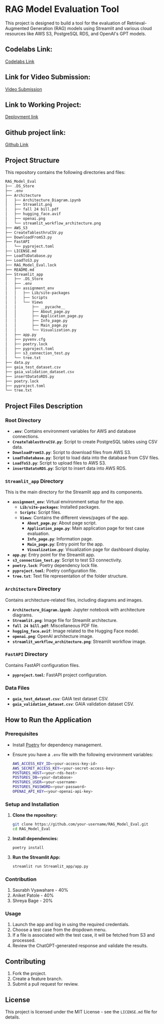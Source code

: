 # RAG Model Evaluation Tool

This project is designed to build a tool for the evaluation of Retrieval-Augmented Generation (RAG) models using Streamlit and various cloud resources like AWS S3, PostgreSQL RDS, and OpenAI's GPT models.

## Codelabs Link:

[Codelabs Link](https://codelabs-preview.appspot.com/?file_id=1mjSKMWLaBjHpahLFToNlpkTMapciBedKwfLZGAjF07A#0)

## Link for Video Submission: 

[Video Submission](https://drive.google.com/file/d/19I_VNQc1OnEuPOMaJiJlypfMIwDwJnSX/view?usp=sharing)

## Link to Working Project:

[Deployment link](https://rag-model-eval.streamlit.app/)


## Github project link:

[Github Link](https://github.com/BigDataIA-Fall2024-TeamA5/Assignment1.git)

## Project Structure

This repository contains the following directories and files:

```bash
RAG_Model_Eval
├── .DS_Store
├── .env
├── Architecture
│   ├── Architecture_Diagram.ipynb
│   ├── Streamlit.png
│   ├── fall 24 bill.pdf
│   ├── hugging_face.avif
│   ├── openai.png
│   └── streamlit_workflow_architecture.png
├── AWS_S3
├── CreateTablesthruCSV.py
├── DownloadFromS3.py
├── FastAPI
│   └── pyproject.toml
├── LICENSE.md
├── LoadToDatabase.py
├── LoadToS3.py
├── RAG_Model_Eval.lock
├── README.md
├── Streamlit_app
│   ├── .DS_Store
│   ├── .env
│   ├── assignment_env
│   │   ├── Lib/site-packages
│   │   ├── Scripts
│   │   └── Views
│   │       ├── __pycache__
│   │       ├── About_page.py
│   │       ├── Application_page.py
│   │       ├── Info_page.py
│   │       ├── Main_page.py
│   │       └── Visualization.py
│   ├── app.py
│   ├── pyvenv.cfg
│   ├── poetry.lock
│   ├── pyproject.toml
│   ├── s3_connection_test.py
│   └── tree.txt
├── data.py
├── gaia_test_dataset.csv
├── gaia_validation_dataset.csv
├── insertDatatoRDS.py
├── poetry.lock
├── pyproject.toml
└── tree.txt
```

## Project Files Description

### Root Directory
- **`.env`**: Contains environment variables for AWS and database connections.
- **`CreateTablesthruCSV.py`**: Script to create PostgreSQL tables using CSV data.
- **`DownloadFromS3.py`**: Script to download files from AWS S3.
- **`LoadToDatabase.py`**: Script to load data into the database from CSV files.
- **`LoadToS3.py`**: Script to upload files to AWS S3.
- **`insertDatatoRDS.py`**: Script to insert data into AWS RDS.

### `Streamlit_app` Directory
This is the main directory for the Streamlit app and its components.

- **`assignment_env`**: Virtual environment setup for the app.
  - **`Lib/site-packages`**: Installed packages.
  - **`Scripts`**: Script files.
  - **`Views`**: Contains the different views/pages of the app.
    - **`About_page.py`**: About page script.
    - **`Application_page.py`**: Main application page for test case evaluation.
    - **`Info_page.py`**: Information page.
    - **`Main_page.py`**: Entry point for the app.
    - **`Visualization.py`**: Visualization page for dashboard display.
- **`app.py`**: Entry point for the Streamlit app.
- **`s3_connection_test.py`**: Script to test S3 connectivity.
- **`poetry.lock`**: Poetry dependency lock file.
- **`pyproject.toml`**: Poetry configuration file.
- **`tree.txt`**: Text file representation of the folder structure.

### `Architecture` Directory
Contains architecture-related files, including diagrams and images.
- **`Architecture_Diagram.ipynb`**: Jupyter notebook with architecture diagrams.
- **`Streamlit.png`**: Image file for Streamlit architecture.
- **`fall 24 bill.pdf`**: Miscellaneous PDF file.
- **`hugging_face.avif`**: Image related to the Hugging Face model.
- **`openai.png`**: OpenAI architecture image.
- **`streamlit_workflow_architecture.png`**: Streamlit workflow image.

### `FastAPI` Directory
Contains FastAPI configuration files.
- **`pyproject.toml`**: FastAPI project configuration.

### Data Files
- **`gaia_test_dataset.csv`**: GAIA test dataset CSV.
- **`gaia_validation_dataset.csv`**: GAIA validation dataset CSV.

## How to Run the Application

### Prerequisites
- Install [Poetry](https://python-poetry.org/) for dependency management.
- Ensure you have a `.env` file with the following environment variables:

  ```bash
  AWS_ACCESS_KEY_ID=<your-access-key-id>
  AWS_SECRET_ACCESS_KEY=<your-secret-access-key>
  POSTGRES_HOST=<your-rds-host>
  POSTGRES_DB=<your-database>
  POSTGRES_USER=<your-username>
  POSTGRES_PASSWORD=<your-password>
  OPENAI_API_KEY=<your-openai-api-key>
  ```

### Setup and Installation
1. **Clone the repository:**
   ```bash
   git clone https://github.com/your-username/RAG_Model_Eval.git
   cd RAG_Model_Eval
   ```

2. **Install dependencies:**
   ```bash
   poetry install
   ```

3. **Run the Streamlit App:**
   ```bash
   streamlit run Streamlit_app/app.py
   ```



### Contribution
1. Saurabh Vyawahare - 40%
2. Aniket Patole - 40%
3. Shreya Bage - 20%

### Usage
1. Launch the app and log in using the required credentials.
2. Choose a test case from the dropdown menu.
3. If a file is associated with the test case, it will be fetched from S3 and processed.
4. Review the ChatGPT-generated response and validate the results.

## Contributing
1. Fork the project.
2. Create a feature branch.
3. Submit a pull request for review.

## License
This project is licensed under the MIT License - see the `LICENSE.md` file for details.
